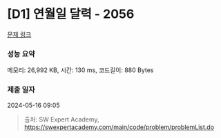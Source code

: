 # [D1] 연월일 달력 - 2056 

[문제 링크](https://swexpertacademy.com/main/code/problem/problemDetail.do?contestProbId=AV5QLkdKAz4DFAUq) 

### 성능 요약

메모리: 26,992 KB, 시간: 130 ms, 코드길이: 880 Bytes

### 제출 일자

2024-05-16 09:05



> 출처: SW Expert Academy, https://swexpertacademy.com/main/code/problem/problemList.do